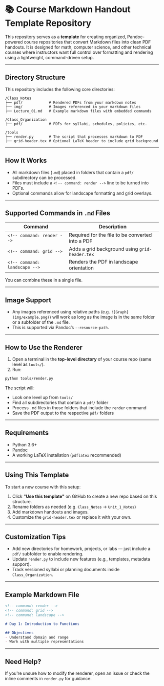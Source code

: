 # 📚 Course Markdown Handout Template Repository

This repository serves as a **template** for creating organized, Pandoc-powered course repositories that convert Markdown files into clean PDF handouts. It is designed for math, computer science, and other technical courses where instructors want full control over formatting and rendering using a lightweight, command-driven setup.

---

## Directory Structure

This repository includes the following core directories:

```
/Class_Notes
├── pdf/            # Rendered PDFs from your markdown notes
├── img/            # Images referenced in your markdown files
├── Lecture_01.md   # Example markdown files with embedded commands

/Class_Organization
├── pdf/            # PDFs for syllabi, schedules, policies, etc.

/tools
├── render.py       # The script that processes markdown to PDF
├── grid-header.tex # Optional LaTeX header to include grid background
```

---

## How It Works

- All markdown files (`.md`) placed in folders that contain a `pdf/` subdirectory can be processed.
- Files must include a `<!-- command: render -->` line to be turned into PDFs.
- Optional commands allow for landscape formatting and grid overlays.

---

## Supported Commands in `.md` Files

| Command                         | Description                                                               |
|----------------------------------|---------------------------------------------------------------------------|
| `<!-- command: render -->`       | Required for the file to be converted into a PDF                          |
| `<!-- command: grid -->`         | Adds a grid background using `grid-header.tex`                            |
| `<!-- command: landscape -->`    | Renders the PDF in landscape orientation                                  |

You can combine these in a single file.

---

## Image Support

- Any images referenced using relative paths (e.g. `![Graph](img/example.png)`) will work as long as the image is in the same folder or a subfolder of the `.md` file.
- This is supported via Pandoc’s `--resource-path`.

---

## How to Use the Renderer

1. Open a terminal in the **top-level directory** of your course repo (same level as `tools/`).
2. Run:

```bash
python tools/render.py
```

The script will:
- Look one level up from `tools/`
- Find all subdirectories that contain a `pdf/` folder
- Process `.md` files in those folders that include the `render` command
- Save the PDF output to the respective `pdf/` folders

---

## Requirements

- Python 3.6+
- [Pandoc](https://pandoc.org/)
- A working LaTeX installation (`pdflatex` recommended)

---

## Using This Template

To start a new course with this setup:

1. Click **"Use this template"** on GitHub to create a new repo based on this structure.
2. Rename folders as needed (e.g. `Class_Notes` → `Unit_1_Notes`)
3. Add markdown handouts and images.
4. Customize the `grid-header.tex` or replace it with your own.

---

## Customization Tips

- Add new directories for homework, projects, or labs — just include a `pdf/` subfolder to enable rendering.
- Update `render.py` to include new features (e.g., templates, metadata support).
- Track versioned syllabi or planning documents inside `Class_Organization`.

---

## Example Markdown File

```markdown
<!-- command: render -->
<!-- command: grid -->
<!-- command: landscape -->

# Day 1: Introduction to Functions

## Objectives
- Understand domain and range
- Work with multiple representations
```

---

## Need Help?

If you're unsure how to modify the renderer, open an issue or check the inline comments in `render.py` for guidance.
